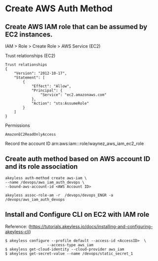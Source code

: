 # Create AWS Auth Method

## Create AWS IAM role that can be assumed by EC2 instances.
IAM > Role > Create Role > AWS Service (EC2)

Trust relationships (EC2)
```
Trust relationships
{
    "Version": "2012-10-17",
    "Statement": [
        {
            "Effect": "Allow",
            "Principal": {
                "Service": "ec2.amazonaws.com"
            },
            "Action": "sts:AssumeRole"
        }
    ]
}
```
Permissions
```
AmazonEC2ReadOnlyAccess
```

Record the account ID <AccountID>
arn:aws:iam::<AccountID>:role/waynez_aws_iam_ec2_role

## Create auth method based on AWS account ID and its role association
```
akeyless auth-method create aws-iam \
--name /devops/aws_iam_auth_devops \
--bound-aws-account-id <AWS Account ID>

akeyless assoc-role-am -r  /devops/devops_ENGR -a /devops/aws_iam_auth_devops
```

## Install and Configure CLI on EC2 with IAM role 
Reference: (https://tutorials.akeyless.io/docs/installing-and-configuring-akeyless-cli)
```
$ akeyless configure --profile default --access-id <AccessID>  \ 
                   --access-type aws_iam 
$ akeyless get-cloud-identity --cloud-provider aws_iam
$ akeyless get-secret-value --name /devops/static_secret_1
```
